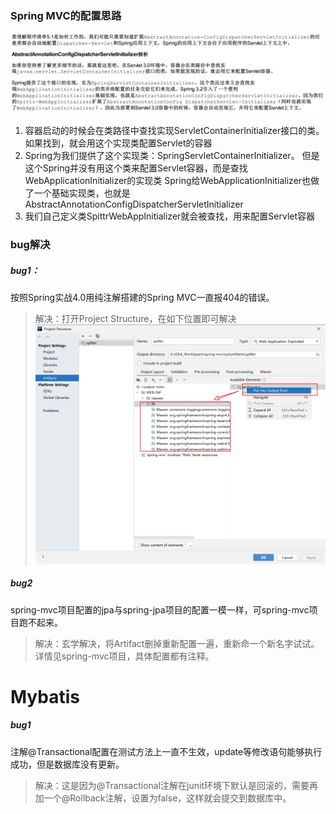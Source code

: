 









### Spring MVC的配置思路

![image-20201201192435721](SSM.assets/image-20201201192435721.png)

1. 容器启动的时候会在类路径中查找实现ServletContainerInitializer接口的类。如果找到，就会用这个实现类配置Servlet的容器
2. Spring为我们提供了这个实现类：SpringServletContainerInitializer。
   但是这个Spring并没有用这个类来配置Servlet容器，而是查找WebApplicationInitializer的实现类
   Spring给WebApplicationInitializer也做了一个基础实现类，也就是AbstractAnnotationConfigDispatcherServletInitializer
3. 我们自己定义类SpittrWebAppInitializer就会被查找，用来配置Servlet容器

### bug解决

##### bug1：

按照Spring实战4.0用纯注解搭建的Spring MVC一直报404的错误。

> 解决：打开Project Structure，在如下位置即可解决![image-20201202113805449](SSM.assets/image-20201202113805449.png)

##### bug2

spring-mvc项目配置的jpa与spring-jpa项目的配置一模一样，可spring-mvc项目跑不起来。

> 解决：玄学解决，将Artifact删掉重新配置一遍，重新命一个新名字试试。详情见spring-mvc项目，具体配置都有注释。

# Mybatis

##### bug1

注解@Transactional配置在测试方法上一直不生效，update等修改语句能够执行成功，但是数据库没有更新。

> 解决：这是因为@Transactional注解在junit环境下默认是回滚的，需要再加一个@Rollback注解，设置为false，这样就会提交到数据库中。